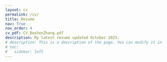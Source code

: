 ```yaml
---
layout: cv
permalink: /cv/
title: Resume
nav: True
nav_order: 4
cv_pdf: CV_BoshenZhang.pdf
description: My latest resume updated October 2023.
# description: This is a description of the page. You can modify it in 'pages/_cv.md'. You can also change or remove the top pdf download button.
# toc:
#   sidebar: left
---
```

